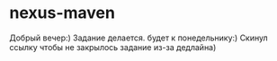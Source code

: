 # nexus-maven
Добрый вечер:)
Задание делается. будет к понедельнику:)
Скинул ссылку чтобы не закрылось задание из-за дедлайна)
